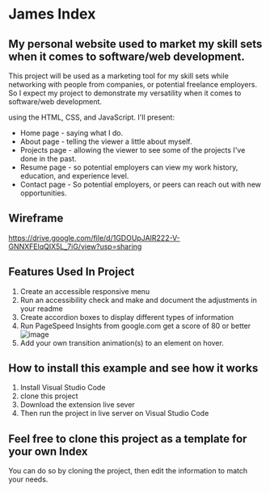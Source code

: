 # James Index

## My personal website used to market my skill sets when it comes to software/web development.

 This project will be used as a marketing tool for my skill sets while networking with people from companies, or potential freelance employers. So I expect my project to demonstrate my versatility when it comes to software/web development.

using the HTML, CSS, and JavaScript. I'll present:

* Home page - saying what I do.
* About page - telling the viewer a little about myself.
* Projects page - allowing the viewer to see some of the projects I've done in the past.
* Resume page - so potential employers can view my work history, education, and experience level.
* Contact page - So potential employers, or peers can reach out with new opportunities.

## Wireframe
https://drive.google.com/file/d/1GDOUpJAIR222-V-GNNXFElqQIX5L_7iG/view?usp=sharing

## Features Used In Project
1. Create an accessible responsive menu
2. Run an accessibility check and make and document the adjustments in your readme
3. Create accordion boxes to display different types of information
4. Run PageSpeed Insights from google.com get a score of 80 or better
![image](https://user-images.githubusercontent.com/70355800/228944014-99ea9b88-7411-48a5-b6c9-a637f5ca8e92.png)
5. Add your own transition animation(s) to an element on hover.

## How to install this example and see how it works
1. Install Visual Studio Code 
2. clone this project
3. Download the extension live sever
4. Then run the project in live server on Visual Studio Code

## Feel free to clone this project as a template for your own Index
You can do so by cloning the project, then edit the information to match your needs.

